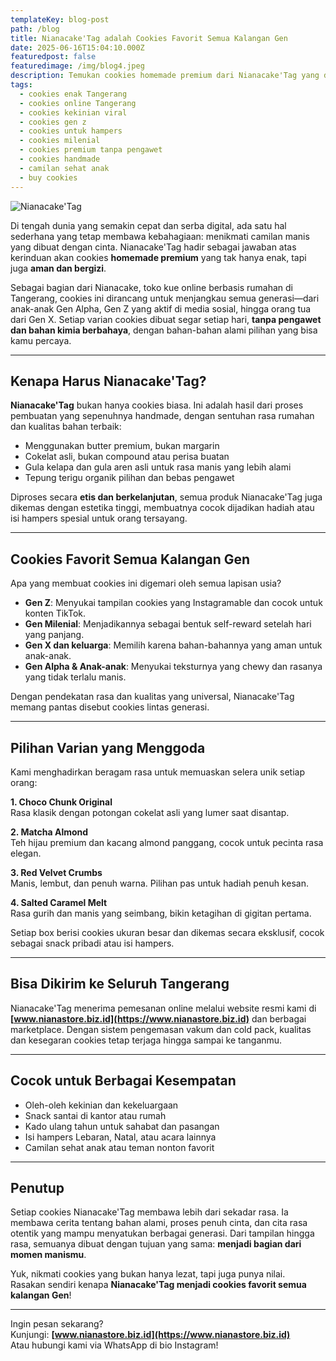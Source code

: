 ```yaml
---
templateKey: blog-post
path: /blog
title: Nianacake'Tag adalah Cookies Favorit Semua Kalangan Gen
date: 2025-06-16T15:04:10.000Z
featuredpost: false
featuredimage: /img/blog4.jpeg
description: Temukan cookies homemade premium dari Nianacake'Tag yang disukai semua kalangan generasi. Renyah di luar, chewy di dalam, dibuat dari bahan berkualitas tanpa pengawet, cocok untuk hampers, hadiah, dan camilan sehat sehari-hari.
tags:
  - cookies enak Tangerang
  - cookies online Tangerang
  - cookies kekinian viral
  - cookies gen z
  - cookies untuk hampers
  - cookies milenial
  - cookies premium tanpa pengawet
  - cookies handmade
  - camilan sehat anak
  - buy cookies
---
```


![Nianacake'Tag](/img/blog4.jpeg)

Di tengah dunia yang semakin cepat dan serba digital, ada satu hal sederhana yang tetap membawa kebahagiaan: menikmati camilan manis yang dibuat dengan cinta. Nianacake'Tag hadir sebagai jawaban atas kerinduan akan cookies **homemade premium** yang tak hanya enak, tapi juga **aman dan bergizi**. 

Sebagai bagian dari Nianacake, toko kue online berbasis rumahan di Tangerang, cookies ini dirancang untuk menjangkau semua generasi—dari anak-anak Gen Alpha, Gen Z yang aktif di media sosial, hingga orang tua dari Gen X. Setiap varian cookies dibuat segar setiap hari, **tanpa pengawet dan bahan kimia berbahaya**, dengan bahan-bahan alami pilihan yang bisa kamu percaya.

---

## Kenapa Harus Nianacake'Tag?

**Nianacake'Tag** bukan hanya cookies biasa. Ini adalah hasil dari proses pembuatan yang sepenuhnya handmade, dengan sentuhan rasa rumahan dan kualitas bahan terbaik:

- Menggunakan butter premium, bukan margarin
- Cokelat asli, bukan compound atau perisa buatan
- Gula kelapa dan gula aren asli untuk rasa manis yang lebih alami
- Tepung terigu organik pilihan dan bebas pengawet

Diproses secara **etis dan berkelanjutan**, semua produk Nianacake'Tag juga dikemas dengan estetika tinggi, membuatnya cocok dijadikan hadiah atau isi hampers spesial untuk orang tersayang.

---

## Cookies Favorit Semua Kalangan Gen

Apa yang membuat cookies ini digemari oleh semua lapisan usia?

- **Gen Z**: Menyukai tampilan cookies yang Instagramable dan cocok untuk konten TikTok.
- **Gen Milenial**: Menjadikannya sebagai bentuk self-reward setelah hari yang panjang.
- **Gen X dan keluarga**: Memilih karena bahan-bahannya yang aman untuk anak-anak.
- **Gen Alpha & Anak-anak**: Menyukai teksturnya yang chewy dan rasanya yang tidak terlalu manis.

Dengan pendekatan rasa dan kualitas yang universal, Nianacake'Tag memang pantas disebut cookies lintas generasi.

---

## Pilihan Varian yang Menggoda

Kami menghadirkan beragam rasa untuk memuaskan selera unik setiap orang:

**1. Choco Chunk Original**  
Rasa klasik dengan potongan cokelat asli yang lumer saat disantap. 

**2. Matcha Almond**  
Teh hijau premium dan kacang almond panggang, cocok untuk pecinta rasa elegan.

**3. Red Velvet Crumbs**  
Manis, lembut, dan penuh warna. Pilihan pas untuk hadiah penuh kesan.

**4. Salted Caramel Melt**  
Rasa gurih dan manis yang seimbang, bikin ketagihan di gigitan pertama.

Setiap box berisi cookies ukuran besar dan dikemas secara eksklusif, cocok sebagai snack pribadi atau isi hampers.

---

## Bisa Dikirim ke Seluruh Tangerang

Nianacake'Tag menerima pemesanan online melalui website resmi kami di **[www.nianastore.biz.id](https://www.nianastore.biz.id)** dan berbagai marketplace. Dengan sistem pengemasan vakum dan cold pack, kualitas dan kesegaran cookies tetap terjaga hingga sampai ke tanganmu.

---

## Cocok untuk Berbagai Kesempatan

- Oleh-oleh kekinian dan kekeluargaan  
- Snack santai di kantor atau rumah  
- Kado ulang tahun untuk sahabat dan pasangan  
- Isi hampers Lebaran, Natal, atau acara lainnya  
- Camilan sehat anak atau teman nonton favorit  

---

## Penutup

Setiap cookies Nianacake'Tag membawa lebih dari sekadar rasa. Ia membawa cerita tentang bahan alami, proses penuh cinta, dan cita rasa otentik yang mampu menyatukan berbagai generasi. Dari tampilan hingga rasa, semuanya dibuat dengan tujuan yang sama: **menjadi bagian dari momen manismu**.

Yuk, nikmati cookies yang bukan hanya lezat, tapi juga punya nilai.  
Rasakan sendiri kenapa **Nianacake'Tag menjadi cookies favorit semua kalangan Gen**!

---

Ingin pesan sekarang?  
Kunjungi: **[www.nianastore.biz.id](https://www.nianastore.biz.id)**  
Atau hubungi kami via WhatsApp di bio Instagram!

